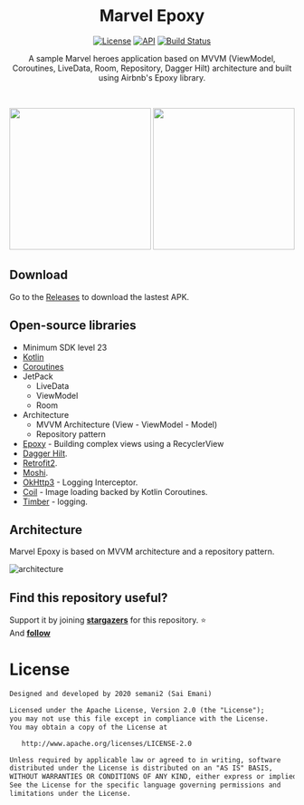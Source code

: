 <h1 align="center">Marvel Epoxy</h1>

<p align="center">
  <a href="https://opensource.org/licenses/Apache-2.0"><img alt="License" src="https://img.shields.io/badge/License-Apache%202.0-blue.svg"/></a>
  <a href="https://android-arsenal.com/api?level=23"><img alt="API" src="https://img.shields.io/badge/API-23%2B-brightgreen.svg?style=flat"/></a> 
  <a href="https://github.com/semani2/MarvelEpoxy/actions"><img alt="Build Status" src="https://github.com/semani2/MarvelEpoxy/workflows/Android%20CI/badge.svg"/></a> 
</p>

<p align="center">  
A sample Marvel heroes application based on MVVM (ViewModel, Coroutines, LiveData, Room, Repository, Dagger Hilt) architecture and built using Airbnb's Epoxy library.
</p>
</br>

<p align="center">
<img src="/previews/main.png" width=250/>
<img src = "/previews/details.png" width=250 />
</p>

## Download
Go to the [Releases](https://github.com/semani2/MarvelEpoxy/releases) to download the lastest APK.

## Open-source libraries
- Minimum SDK level 23
- [Kotlin](https://kotlinlang.org/)
- [Coroutines](https://github.com/Kotlin/kotlinx.coroutines)
- JetPack
  - LiveData
  - ViewModel
  - Room
- Architecture
  - MVVM Architecture (View - ViewModel - Model)
  - Repository pattern
- [Epoxy](https://github.com/airbnb/epoxy) - Building complex views using a RecyclerView
- [Dagger Hilt](https://developer.android.com/training/dependency-injection/hilt-android).
- [Retrofit2](https://github.com/square/retrofit).
- [Moshi](https://github.com/square/moshi/).
- [OkHttp3](https://github.com/square/okhttp) - Logging Interceptor.
- [Coil](https://github.com/coil-kt/coil) - Image loading backed by Kotlin Coroutines.
- [Timber](https://github.com/JakeWharton/timber) - logging.

## Architecture
Marvel Epoxy is based on MVVM architecture and a repository pattern.

![architecture](https://developer.android.com/topic/libraries/architecture/images/final-architecture.png)


## Find this repository useful?
Support it by joining __[stargazers](https://github.com/semani2/MarvelEpoxy/stargazers)__ for this repository. :star: <br>
And __[follow](https://github.com/semani2)__


# License
```xml
Designed and developed by 2020 semani2 (Sai Emani)

Licensed under the Apache License, Version 2.0 (the "License");
you may not use this file except in compliance with the License.
You may obtain a copy of the License at

   http://www.apache.org/licenses/LICENSE-2.0

Unless required by applicable law or agreed to in writing, software
distributed under the License is distributed on an "AS IS" BASIS,
WITHOUT WARRANTIES OR CONDITIONS OF ANY KIND, either express or implied.
See the License for the specific language governing permissions and
limitations under the License.
```
